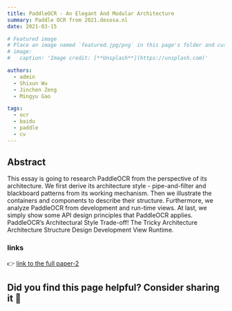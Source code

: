 ```yaml
---
title: PaddleOCR - An Elegant And Modular Architecture
summary: Paddle OCR from 2021.desosa.nl
date: 2021-03-15

# Featured image
# Place an image named `featured.jpg/png` in this page's folder and customize its options here.
# image:
#   caption: 'Image credit: [**Unsplash**](https://unsplash.com)'

authors:
  - admin
  - Shixun Wu
  - Jinchen Zeng
  - Mingyu Gao

tags:
  - ocr
  - baidu
  - paddle
  - cv
---
```


## Abstract

This essay is going to research PaddleOCR from the perspective of its architecture. We first derive its architecture style - pipe-and-filter and blackboard patterns from its working mechanism. Then we illustrate the containers and components to describe their structure. Furthermore, we analyze PaddleOCR from development and run-time views. At last, we simply show some API design principles that PaddleOCR applies. PaddleOCR’s Architectural Style Trade-off! The Tricky Architecture Architecture Structure Design Development View Runtime.

### links

👉 [link to the full paper-2](https://2021.desosa.nl/projects/paddleocr/posts/paddleocr-e2)

## Did you find this page helpful? Consider sharing it 🙌
